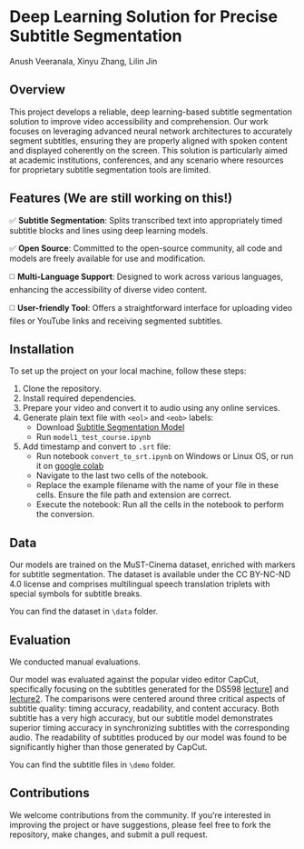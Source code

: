# Deep Learning Solution for Precise Subtitle Segmentation
Anush Veeranala, Xinyu Zhang, Lilin Jin

## Overview

This project develops a reliable, deep learning-based subtitle segmentation solution 
to improve video accessibility and comprehension. Our work focuses on leveraging 
advanced neural network architectures to accurately segment subtitles, ensuring 
they are properly aligned with spoken content and displayed coherently on the screen. 
This solution is particularly aimed at academic institutions, conferences, and any 
scenario where resources for proprietary subtitle segmentation tools are limited.

## Features (We are still working on this!)

:white_check_mark: **Subtitle Segmentation**: Splits transcribed text into appropriately timed subtitle
  blocks and lines using deep learning models.
  
:white_check_mark: **Open Source**: Committed to the open-source community, all code and models are
  freely available for use and modification.
  
:white_medium_square: **Multi-Language Support**: Designed to work across various languages,
  enhancing the accessibility of diverse video content.
  
:white_medium_square: **User-friendly Tool**: Offers a straightforward interface for uploading video files or YouTube links and receiving segmented subtitles.


## Installation

To set up the project on your local machine, follow these steps:

1. Clone the repository.
2. Install required dependencies.
3. Prepare your video and convert it to audio using any online services.
4. Generate plain text file with `<eol>` and `<eob>` labels:
   - Download [Subtitle Segmentation Model](https://drive.google.com/uc?export=download&id=1-0Jop8pckqJpn4IfDX9KPEsD5uZfSrT2)
   - Run `model1_test_course.ipynb`
6. Add timestamp and convert to `.srt` file:
   - Run notebook `convert_to_srt.ipynb` on Windows or Linux OS, or run it on [google colab](https://colab.research.google.com/drive/1H5y1eP53-73TclaAhfctGhe9FpWXk6w4?usp=sharing)
   - Navigate to the last two cells of the notebook.
   - Replace the example filename with the name of your file in these cells. Ensure the file path and extension are correct.
   - Execute the notebook: Run all the cells in the notebook to perform the conversion.

## Data

Our models are trained on the MuST-Cinema dataset, enriched with markers for 
subtitle segmentation. The dataset is available under the CC BY-NC-ND 4.0 license 
and comprises multilingual speech translation triplets with special symbols for 
subtitle breaks.

You can find the dataset in `\data` folder.

## Evaluation

We conducted manual evaluations. 

Our model was evaluated against the popular video editor CapCut, specifically focusing on the subtitles generated for the DS598 [lecture1](https://drive.google.com/file/d/1j9eu8vJ7uBAKmb2kaL-xNqey87f0PXiG/view?usp=share_link) and [lecture2](). The comparisons were centered around three critical aspects of subtitle quality: timing accuracy, readability, and content accuracy. Both subtitle has a very high accuracy, but our subtitle model demonstrates superior timing accuracy in synchronizing subtitles with the corresponding audio. The readability of subtitles produced by our model was found to be significantly higher than those generated by CapCut.

You can find the subtitle files in `\demo` folder.

## Contributions

We welcome contributions from the community. If you're interested in improving 
the project or have suggestions, please feel free to fork the repository, 
make changes, and submit a pull request.


